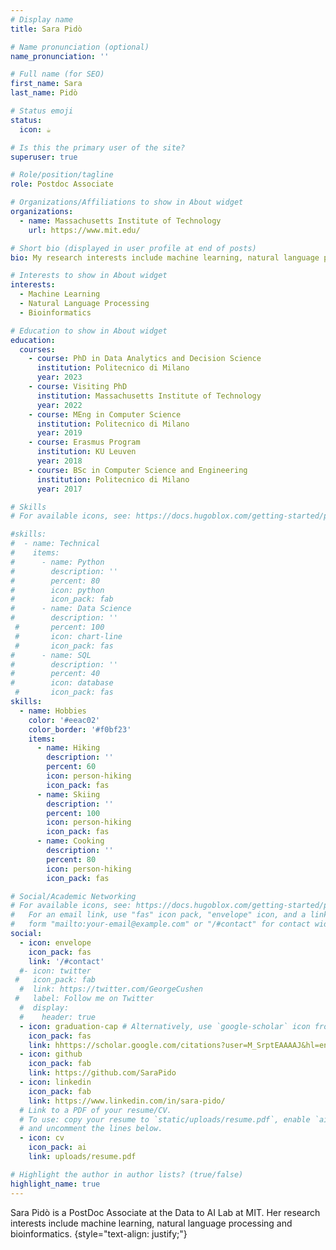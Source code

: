 ```yaml
---
# Display name
title: Sara Pidò

# Name pronunciation (optional)
name_pronunciation: ''

# Full name (for SEO)
first_name: Sara
last_name: Pidò

# Status emoji
status:
  icon: ☕️

# Is this the primary user of the site?
superuser: true

# Role/position/tagline
role: Postdoc Associate

# Organizations/Affiliations to show in About widget
organizations:
  - name: Massachusetts Institute of Technology
    url: https://www.mit.edu/

# Short bio (displayed in user profile at end of posts)
bio: My research interests include machine learning, natural language processing and bioinformatics.

# Interests to show in About widget
interests:
  - Machine Learning
  - Natural Language Processing
  - Bioinformatics

# Education to show in About widget
education:
  courses:
    - course: PhD in Data Analytics and Decision Science
      institution: Politecnico di Milano
      year: 2023
    - course: Visiting PhD 
      institution: Massachusetts Institute of Technology
      year: 2022
    - course: MEng in Computer Science
      institution: Politecnico di Milano
      year: 2019
    - course: Erasmus Program
      institution: KU Leuven
      year: 2018
    - course: BSc in Computer Science and Engineering
      institution: Politecnico di Milano
      year: 2017

# Skills
# For available icons, see: https://docs.hugoblox.com/getting-started/page-builder/#icons

#skills:
#  - name: Technical
#    items:
#      - name: Python
#        description: ''
#        percent: 80
#        icon: python
#        icon_pack: fab
#      - name: Data Science
#        description: ''
 #       percent: 100
 #       icon: chart-line
 #       icon_pack: fas
#      - name: SQL
#        description: ''
#        percent: 40
#        icon: database
 #       icon_pack: fas
skills:        
  - name: Hobbies
    color: '#eeac02'
    color_border: '#f0bf23'
    items:
      - name: Hiking
        description: ''
        percent: 60
        icon: person-hiking
        icon_pack: fas
      - name: Skiing
        description: ''
        percent: 100
        icon: person-hiking
        icon_pack: fas
      - name: Cooking
        description: ''
        percent: 80
        icon: person-hiking
        icon_pack: fas

# Social/Academic Networking
# For available icons, see: https://docs.hugoblox.com/getting-started/page-builder/#icons
#   For an email link, use "fas" icon pack, "envelope" icon, and a link in the
#   form "mailto:your-email@example.com" or "/#contact" for contact widget.
social:
  - icon: envelope
    icon_pack: fas
    link: '/#contact'
  #- icon: twitter
 #   icon_pack: fab
  #  link: https://twitter.com/GeorgeCushen
 #   label: Follow me on Twitter
  #  display:
  #    header: true
  - icon: graduation-cap # Alternatively, use `google-scholar` icon from `ai` icon pack
    icon_pack: fas
    link: hhttps://scholar.google.com/citations?user=M_SrptEAAAAJ&hl=en
  - icon: github
    icon_pack: fab
    link: https://github.com/SaraPido
  - icon: linkedin
    icon_pack: fab
    link: https://www.linkedin.com/in/sara-pido/
  # Link to a PDF of your resume/CV.
  # To use: copy your resume to `static/uploads/resume.pdf`, enable `ai` icons in `params.yaml`,
  # and uncomment the lines below.
  - icon: cv
    icon_pack: ai
    link: uploads/resume.pdf

# Highlight the author in author lists? (true/false)
highlight_name: true
---
```


Sara Pidò is a PostDoc Associate at the Data to AI Lab at MIT. Her research interests include machine learning, natural language processing and bioinformatics. 
{style="text-align: justify;"}
